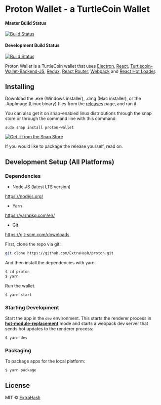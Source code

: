 # Proton Wallet - a TurtleCoin Wallet

#### Master Build Status
[![Build Status](https://travis-ci.org/turtlecoin/turtle-wallet-proton.svg?branch=master)](https://travis-ci.org/turtlecoin/turtle-wallet-proton)

#### Development Build Status
[![Build Status](https://travis-ci.org/turtlecoin/turtle-wallet-proton.svg?branch=development)](https://travis-ci.org/turtlecoin/turtle-wallet-proton)

<p>
  Proton Wallet is a TurtleCoin wallet that uses <a href="http://electron.atom.io/">Electron</a>, <a href="https://facebook.github.io/react/">React</a>, <a href="https://github.com/turtlecoin/turtlecoin-wallet-backend-js">Turtlecoin-Wallet-Backend-JS</a>, <a href="https://github.com/reactjs/redux">Redux</a>, <a href="https://github.com/reactjs/react-router">React Router</a>, <a href="http://webpack.github.io/docs/">Webpack</a> and <a href="https://github.com/gaearon/react-hot-loader">React Hot Loader</a>.
</p>

## Installing 

Download the .exe (Windows installer), .dmg (Mac installer), or the .AppImage (Linux binary) files from the [releases](https://github.com/turtlecoin/turtle-wallet-proton/releases) page, and run it.

You can also get it on snap-enabled linux distributions through the snap store or through the command line with this command:

`sudo snap install proton-wallet`

[![Get it from the Snap Store](https://snapcraft.io/static/images/badges/en/snap-store-white.svg)](https://snapcraft.io/proton-wallet)

If you would like to package the release yourself, read on.

## Development Setup (All Platforms)

### Dependencies

* Node.JS (latest LTS version)

https://nodejs.org/

* Yarn

https://yarnpkg.com/en/

* Git

https://git-scm.com/downloads

First, clone the repo via git:

```bash
git clone https://github.com/ExtraHash/proton.git
```

And then install the dependencies with yarn.

```bash
$ cd proton
$ yarn
```

Run the wallet.

```bash
$ yarn start
```

### Starting Development

Start the app in the `dev` environment. This starts the renderer process in [**hot-module-replacement**](https://webpack.js.org/guides/hmr-react/) mode and starts a webpack dev server that sends hot updates to the renderer process:

```bash
$ yarn dev
```

### Packaging 

To package apps for the local platform:

```bash
$ yarn package
```

## License

MIT © [ExtraHash](https://github.com/ExtraHash)
